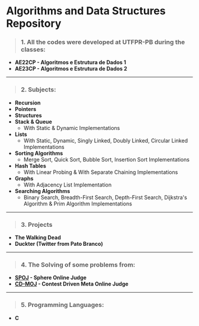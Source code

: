 # Algorithms and Data Structures Repository

>### 1. All the codes were developed at UTFPR-PB during the classes: 
- **AE22CP - Algoritmos e Estrutura de Dados 1**
- **AE23CP - Algoritmos e Estrutura de Dados 2**
---
>### 2. Subjects:
- **Recursion**
- **Pointers**
- **Structures**
- **Stack & Queue**
    - With Static & Dynamic Implementations
- **Lists**
    - With Static, Dynamic, Singly Linked, Doubly Linked, Circular Linked Implementations
- **Sorting Algorithms**
    - Merge Sort, Quick Sort, Bubble Sort, Insertion Sort Implementations
- **Hash Tables**
    - With Linear Probing & With Separate Chaining Implementations
- **Graphs**
    - With Adjacency List Implementation
- **Searching Algorithms**
    - Binary Search, Breadth-First Search, Depth-First Search, Dijkstra's Algorithm & Prim Algorithm Implementations
---
>### 3. Projects
- **The Walking Dead**
- **Duckter (Twitter from Pato Branco)**
----
>### 4. The Solving of some problems from:
- **[SPOJ](https://www.spoj.com/) - Sphere Online Judge** 
- **[CD-MOJ](https://moj.naquadah.com.br/cgi-bin/index.sh) - Contest Driven Meta Online Judge**
---
>### 5. Programming Languages: 
- **C**


